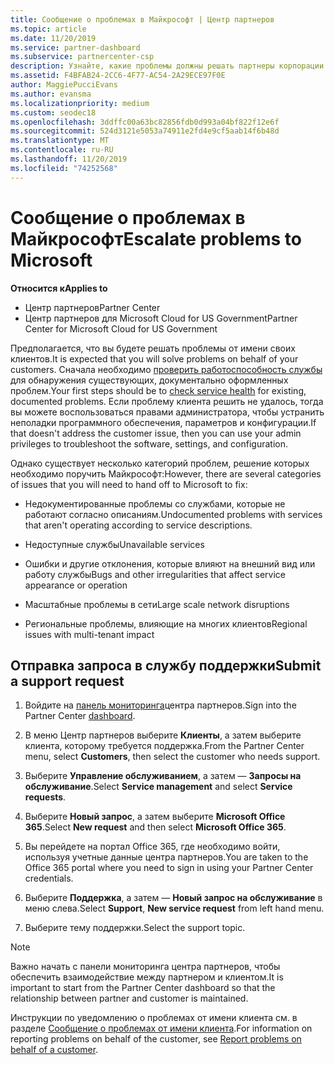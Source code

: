 ```yaml
---
title: Сообщение о проблемах в Майкрософт | Центр партнеров
ms.topic: article
ms.date: 11/20/2019
ms.service: partner-dashboard
ms.subservice: partnercenter-csp
description: Узнайте, какие проблемы должны решать партнеры корпорации Майкрософт для своих клиентов и какие проблемы может потребоваться передать корпорации Майкрософт.
ms.assetid: F4BFAB24-2CC6-4F77-AC54-2A29ECE97F0E
author: MaggiePucciEvans
ms.author: evansma
ms.localizationpriority: medium
ms.custom: seodec18
ms.openlocfilehash: 3ddffc00a63bc82856fdb0d993a04bf822f12e6f
ms.sourcegitcommit: 524d3121e5053a74911e2fd4e9cf5aab14f6b48d
ms.translationtype: MT
ms.contentlocale: ru-RU
ms.lasthandoff: 11/20/2019
ms.locfileid: "74252568"
---
```

# <a name="escalate-problems-to-microsoft"></a><span data-ttu-id="8f8c3-103">Сообщение о проблемах в Майкрософт</span><span class="sxs-lookup"><span data-stu-id="8f8c3-103">Escalate problems to Microsoft</span></span>

<span data-ttu-id="8f8c3-104">**Относится к**</span><span class="sxs-lookup"><span data-stu-id="8f8c3-104">**Applies to**</span></span>

-  <span data-ttu-id="8f8c3-105">Центр партнеров</span><span class="sxs-lookup"><span data-stu-id="8f8c3-105">Partner Center</span></span>
-  <span data-ttu-id="8f8c3-106">Центр партнеров для Microsoft Cloud for US Government</span><span class="sxs-lookup"><span data-stu-id="8f8c3-106">Partner Center for Microsoft Cloud for US Government</span></span>

<span data-ttu-id="8f8c3-107">Предполагается, что вы будете решать проблемы от имени своих клиентов.</span><span class="sxs-lookup"><span data-stu-id="8f8c3-107">It is expected that you will solve problems on behalf of your customers.</span></span> <span data-ttu-id="8f8c3-108">Сначала необходимо [проверить работоспособность службы](check-service-health.md) для обнаружения существующих, документально оформленных проблем.</span><span class="sxs-lookup"><span data-stu-id="8f8c3-108">Your first steps should be to [check service health](check-service-health.md) for existing, documented problems.</span></span> <span data-ttu-id="8f8c3-109">Если проблему клиента решить не удалось, тогда вы можете воспользоваться правами администратора, чтобы устранить неполадки программного обеспечения, параметров и конфигурации.</span><span class="sxs-lookup"><span data-stu-id="8f8c3-109">If that doesn't address the customer issue, then you can use your admin privileges to troubleshoot the software, settings, and configuration.</span></span>

<span data-ttu-id="8f8c3-110">Однако существует несколько категорий проблем, решение которых необходимо поручить Майкрософт:</span><span class="sxs-lookup"><span data-stu-id="8f8c3-110">However, there are several categories of issues that you will need to hand off to Microsoft to fix:</span></span>

- <span data-ttu-id="8f8c3-111">Недокументированные проблемы со службами, которые не работают согласно описаниям.</span><span class="sxs-lookup"><span data-stu-id="8f8c3-111">Undocumented problems with services that aren't operating according to service descriptions.</span></span>

- <span data-ttu-id="8f8c3-112">Недоступные службы</span><span class="sxs-lookup"><span data-stu-id="8f8c3-112">Unavailable services</span></span>

- <span data-ttu-id="8f8c3-113">Ошибки и другие отклонения, которые влияют на внешний вид или работу службы</span><span class="sxs-lookup"><span data-stu-id="8f8c3-113">Bugs and other irregularities that affect service appearance or operation</span></span>

- <span data-ttu-id="8f8c3-114">Масштабные проблемы в сети</span><span class="sxs-lookup"><span data-stu-id="8f8c3-114">Large scale network disruptions</span></span>

- <span data-ttu-id="8f8c3-115">Региональные проблемы, влияющие на многих клиентов</span><span class="sxs-lookup"><span data-stu-id="8f8c3-115">Regional issues with multi-tenant impact</span></span>

## <a name="submit-a-support-request"></a><span data-ttu-id="8f8c3-116">Отправка запроса в службу поддержки</span><span class="sxs-lookup"><span data-stu-id="8f8c3-116">Submit a support request</span></span>

1. <span data-ttu-id="8f8c3-117">Войдите на [панель мониторинга](https://partner.microsoft.com/dashboard)центра партнеров.</span><span class="sxs-lookup"><span data-stu-id="8f8c3-117">Sign into the Partner Center [dashboard](https://partner.microsoft.com/dashboard).</span></span>

2. <span data-ttu-id="8f8c3-118">В меню Центр партнеров выберите **Клиенты**, а затем выберите клиента, которому требуется поддержка.</span><span class="sxs-lookup"><span data-stu-id="8f8c3-118">From the Partner Center menu, select **Customers**, then select the customer who needs support.</span></span>

3. <span data-ttu-id="8f8c3-119">Выберите **Управление обслуживанием**, а затем — **Запросы на обслуживание**.</span><span class="sxs-lookup"><span data-stu-id="8f8c3-119">Select **Service management** and select **Service requests**.</span></span>

4. <span data-ttu-id="8f8c3-120">Выберите **Новый запрос**, а затем выберите **Microsoft Office 365**.</span><span class="sxs-lookup"><span data-stu-id="8f8c3-120">Select **New request** and then select **Microsoft Office 365**.</span></span>

5. <span data-ttu-id="8f8c3-121">Вы перейдете на портал Office 365, где необходимо войти, используя учетные данные центра партнеров.</span><span class="sxs-lookup"><span data-stu-id="8f8c3-121">You are taken to the Office 365 portal where you need to sign in using your Partner Center credentials.</span></span>

6. <span data-ttu-id="8f8c3-122">Выберите **Поддержка**, а затем — **Новый запрос на обслуживание** в меню слева.</span><span class="sxs-lookup"><span data-stu-id="8f8c3-122">Select **Support**, **New service request** from left hand menu.</span></span>

7. <span data-ttu-id="8f8c3-123">Выберите тему поддержки.</span><span class="sxs-lookup"><span data-stu-id="8f8c3-123">Select the support topic.</span></span>

>[!NOTE]
><span data-ttu-id="8f8c3-124">Важно начать с панели мониторинга центра партнеров, чтобы обеспечить взаимодействие между партнером и клиентом.</span><span class="sxs-lookup"><span data-stu-id="8f8c3-124">It is important to start from the Partner Center dashboard so that the relationship between partner and customer is maintained.</span></span> 


<span data-ttu-id="8f8c3-125">Инструкции по уведомлению о проблемах от имени клиента см. в разделе [Сообщение о проблемах от имени клиента](report-problems-on-behalf-of-a-customer.md).</span><span class="sxs-lookup"><span data-stu-id="8f8c3-125">For information on reporting problems on behalf of the customer, see [Report problems on behalf of a customer](report-problems-on-behalf-of-a-customer.md).</span></span>

 

 



